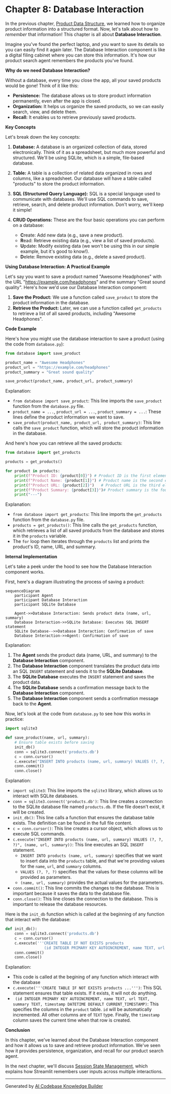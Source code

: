 # Chapter 8: Database Interaction

In the previous chapter, [Product Data Structure](07_product_data_structure.md), we learned how to organize product information into a structured format. Now, let's talk about how to *remember* that information! This chapter is all about **Database Interaction**.

Imagine you've found the perfect laptop, and you want to save its details so you can easily find it again later. The Database Interaction component is like a digital filing cabinet where you can store this information. It's how our product search agent remembers the products you've found.

**Why do we need Database Interaction?**

Without a database, every time you close the app, all your saved products would be gone! Think of it like this:

*   **Persistence:** The database allows us to store product information permanently, even after the app is closed.
*   **Organization:** It helps us organize the saved products, so we can easily search, view, and delete them.
*   **Recall:** It enables us to retrieve previously saved products.

**Key Concepts**

Let's break down the key concepts:

1.  **Database:** A database is an organized collection of data, stored electronically. Think of it as a spreadsheet, but much more powerful and structured. We'll be using SQLite, which is a simple, file-based database.

2.  **Table:** A table is a collection of related data organized in rows and columns, like a spreadsheet. Our database will have a table called "products" to store the product information.

3.  **SQL (Structured Query Language):** SQL is a special language used to communicate with databases. We'll use SQL commands to save, retrieve, search, and delete product information. Don't worry, we'll keep it simple!

4.  **CRUD Operations:** These are the four basic operations you can perform on a database:
    *   **C**reate: Add new data (e.g., save a new product).
    *   **R**ead: Retrieve existing data (e.g., view a list of saved products).
    *   **U**pdate: Modify existing data (we won't be using this in our simple example, but it's good to know!).
    *   **D**elete: Remove existing data (e.g., delete a saved product).

**Using Database Interaction: A Practical Example**

Let's say you want to save a product named "Awesome Headphones" with the URL "https://example.com/headphones" and the summary "Great sound quality". Here's how we'd use our Database Interaction component:

1.  **Save the Product:** We use a function called `save_product` to store the product information in the database.
2.  **Retrieve the Product:** Later, we can use a function called `get_products` to retrieve a list of all saved products, including "Awesome Headphones".

**Code Example**

Here's how you might use the database interaction to save a product (using the code from `database.py`):

```python
from database import save_product

product_name = "Awesome Headphones"
product_url = "https://example.com/headphones"
product_summary = "Great sound quality"

save_product(product_name, product_url, product_summary)
```

Explanation:

*   `from database import save_product`: This line imports the `save_product` function from the `database.py` file.
*   `product_name = ...`, `product_url = ...`, `product_summary = ...`: These lines define the product information we want to save.
*   `save_product(product_name, product_url, product_summary)`: This line calls the `save_product` function, which will store the product information in the database.

And here's how you can retrieve all the saved products:

```python
from database import get_products

products = get_products()

for product in products:
    print(f"Product ID: {product[0]}") # Product ID is the first element
    print(f"Product Name: {product[1]}") # Product name is the second element
    print(f"Product URL: {product[2]}")   # Product URL is the third element
    print(f"Product Summary: {product[3]}")# Product summary is the fourth element
    print("---")
```

Explanation:

*   `from database import get_products`: This line imports the `get_products` function from the `database.py` file.
*   `products = get_products()`: This line calls the `get_products` function, which retrieves a list of all saved products from the database and stores it in the `products` variable.
*   The `for` loop then iterates through the `products` list and prints the product's ID, name, URL, and summary.

**Internal Implementation**

Let's take a peek under the hood to see how the Database Interaction component works.

First, here's a diagram illustrating the process of saving a product:

```mermaid
sequenceDiagram
    participant Agent
    participant Database Interaction
    participant SQLite Database

    Agent->>Database Interaction: Sends product data (name, url, summary)
    Database Interaction->>SQLite Database: Executes SQL INSERT statement
    SQLite Database-->>Database Interaction: Confirmation of save
    Database Interaction->>Agent: Confirmation of save
```

Explanation:

1.  The **Agent** sends the product data (name, URL, and summary) to the **Database Interaction** component.
2.  The **Database Interaction** component translates the product data into an SQL `INSERT` statement and sends it to the **SQLite Database**.
3.  The **SQLite Database** executes the `INSERT` statement and saves the product data.
4.  The **SQLite Database** sends a confirmation message back to the **Database Interaction** component.
5.  The **Database Interaction** component sends a confirmation message back to the **Agent**.

Now, let's look at the code from `database.py` to see how this works in practice:

```python
import sqlite3

def save_product(name, url, summary):
    # Ensure table exists before saving
    init_db()
    conn = sqlite3.connect('products.db')
    c = conn.cursor()
    c.execute("INSERT INTO products (name, url, summary) VALUES (?, ?, ?)", (name, url, summary))
    conn.commit()
    conn.close()
```

Explanation:

*   `import sqlite3`: This line imports the `sqlite3` library, which allows us to interact with SQLite databases.
*   `conn = sqlite3.connect('products.db')`: This line creates a connection to the SQLite database file named `products.db`. If the file doesn't exist, it will be created.
*    `init_db()`: This line calls a function that ensures the database table exists. The definition can be found in the full file content.
*   `c = conn.cursor()`: This line creates a cursor object, which allows us to execute SQL commands.
*   `c.execute("INSERT INTO products (name, url, summary) VALUES (?, ?, ?)", (name, url, summary))`: This line executes an SQL `INSERT` statement.
    *   `INSERT INTO products (name, url, summary)` specifies that we want to insert data into the `products` table, and that we're providing values for the `name`, `url`, and `summary` columns.
    *   `VALUES (?, ?, ?)` specifies that the values for these columns will be provided as parameters.
    *   `(name, url, summary)` provides the actual values for the parameters.
*   `conn.commit()`: This line commits the changes to the database. This is important because it saves the data to the database file.
*   `conn.close()`: This line closes the connection to the database. This is important to release the database resources.

Here is the `init_db` function which is called at the beginning of any function that interact with the database:

```python
def init_db():
    conn = sqlite3.connect('products.db')
    c = conn.cursor()
    c.execute('''CREATE TABLE IF NOT EXISTS products 
                 (id INTEGER PRIMARY KEY AUTOINCREMENT, name TEXT, url TEXT, summary TEXT, timestamp DATETIME DEFAULT CURRENT_TIMESTAMP)''')
    conn.commit()
    conn.close()
```

Explanation:

*   This code is called at the begining of any function which interact with the database
*   `c.execute('''CREATE TABLE IF NOT EXISTS products ...''')`: This SQL statement ensures that table exists. If it exists, it will not do anything.
*   ` (id INTEGER PRIMARY KEY AUTOINCREMENT, name TEXT, url TEXT, summary TEXT, timestamp DATETIME DEFAULT CURRENT_TIMESTAMP)`: This specifies the columns in the `product` table. `id` will be automatically incremented. All other columns are of `TEXT` type. Finally, the `timestamp` column saves the current time when that row is created.

**Conclusion**

In this chapter, we've learned about the Database Interaction component and how it allows us to save and retrieve product information. We've seen how it provides persistence, organization, and recall for our product search agent.

In the next chapter, we'll discuss [Session State Management](09_session_state_management.md), which explains how Streamlit remembers user inputs across multiple interactions.


---

Generated by [AI Codebase Knowledge Builder](https://github.com/The-Pocket/Tutorial-Codebase-Knowledge)